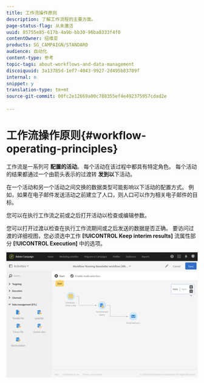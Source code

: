 ```yaml
---
title: 工作流操作原则
description: 了解工作流程的主要方面。
page-status-flag: 从未激活
uuid: 85755e85-617b-4a9b-bb30-96ba8333f4f0
contentOwner: 绍维亚
products: SG_CAMPAIGN/STANDARD
audience: 自动化
content-type: 参考
topic-tags: about-workflows-and-data-management
discoiquuid: 3a13785d-1ef7-4043-9927-2d495b83709f
internal: n
snippet: y
translation-type: tm+mt
source-git-commit: 00fc2e12669a00c788355ef4e492375957cdad2e

---
```



# 工作流操作原则{#workflow-operating-principles}

工作流是一系列可 **配置的活动**。 每个活动在该过程中都具有特定角色。 每个活动的结果都通过一个由箭头表示的过渡转 **发到以**&#x200B;下活动。

在一个活动和另一个活动之间交换的数据类型可能影响以下活动的配置方式。 例如，如果在电子邮件发送活动之前建立了人口，则人口可以作为相关电子邮件的目标。

您可以在执行工作流之前或之后打开活动以检查或编辑参数。

您可以打开过渡以检查在执行工作流期间或之后发送的数据是否正确。 要访问过渡的详细视图，您必须选中工作 **[!UICONTROL Keep interim results]** 流属性部分 **[!UICONTROL Execution]** 中的选项。

![](assets/workflow_overview.png)

